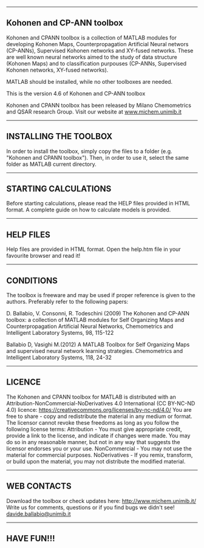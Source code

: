 --------------------------------------------
Kohonen and CP-ANN toolbox
--------------------------------------------
Kohonen and CPANN toolbox is a collection of MATLAB modules for developing Kohonen Maps, Counterpropagation Artificial Neural networs (CP-ANNs), Supervised Kohonen networks and XY-fused networks. These are well known neural networks aimed to the study of data structure (Kohonen Maps) and to classification purpouses (CP-ANNs, Supervised Kohonen networks, XY-fused networks). 

MATLAB should be installed, while no other toolboxes are needed. 

This is the version 4.6 of Kohonen and CP-ANN toolbox

Kohonen and CPANN toolbox has been released by Milano Chemometrics and QSAR research Group.
Visit our website at www.michem.unimib.it


--------------------------------------------
INSTALLING THE TOOLBOX
--------------------------------------------
In order to install the toolbox, simply copy the files to a folder (e.g. "Kohonen and CPANN toolbox"). 
Then, in order to use it, select the same folder as MATLAB current directory. 


---------------------------------------------
STARTING CALCULATIONS
--------------------------------------------
Before starting calculations, please read the HELP files provided in HTML format.
A complete guide on how to calculate models is provided.


--------------------------------------------
HELP FILES
--------------------------------------------
Help files are provided in HTML format. Open the help.htm file in your favourite browser and read it!


--------------------------------------------
CONDITIONS
--------------------------------------------
The toolbox is freeware and may be used if proper reference is given to the authors. Preferably refer to the following papers:

D. Ballabio, V. Consonni, R. Todeschini (2009) The Kohonen and CP-ANN toolbox: a collection of MATLAB modules for Self Organizing Maps and Counterpropagation Artificial Neural Networks, Chemometrics and Intelligent Laboratory Systems, 98, 115-122

Ballabio D, Vasighi M.(2012) A MATLAB Toolbox for Self Organizing Maps and supervised neural network learning strategies. Chemometrics and Intelligent Laboratory Systems, 118, 24-32


--------------------------------------------
LICENCE
--------------------------------------------
The Kohonen and CPANN toolbox for MATLAB is distributed with an Attribution-NonCommercial-NoDerivatives 4.0 International (CC BY-NC-ND 4.0) licence: 
https://creativecommons.org/licenses/by-nc-nd/4.0/
You are free to share - copy and redistribute the material in any medium or format. The licensor cannot revoke these freedoms as long as you follow the following license terms:
Attribution - You must give appropriate credit, provide a link to the license, and indicate if changes were made. You may do so in any reasonable manner, but not in any way that suggests the licensor endorses you or your use.
NonCommercial - You may not use the material for commercial purposes.
NoDerivatives - If you remix, transform, or build upon the material, you may not distribute the modified material.


--------------------------------------------
WEB CONTACTS
--------------------------------------------
Download the toolbox or check updates here: http://www.michem.unimib.it/
Write us for comments, questions or if you find bugs we didn't see!
davide.ballabio@unimib.it


--------------------------------------------
HAVE FUN!!!
--------------------------------------------



